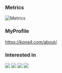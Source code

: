 ### Metrics

<!-- https://github.com/lowlighter/metrics -->

![Metrics](https://metrics.lecoq.io/kngy0306?template=classic&base.activity=0&base.community=0&base.repositories=0&base.metadata=0&languages=1&base.indepth=false&languages.limit=8&languages.threshold=0%25&languages.other=false&languages.colors=github&languages.sections=most-used&languages.indepth=false&languages.analysis.timeout=15&languages.categories=markup%2C%20programming&languages.recent.categories=markup%2C%20programming&languages.recent.load=300&languages.recent.days=14&config.timezone=Asia%2FTokyo)

### MyProfile
https://kona4.com/about/

### Interested in

![](https://img.shields.io/badge/-TypeScript-F9DC3E.svg?logo=typescript&style=for-the-badge)
![](https://img.shields.io/badge/Go-994599.svg?logo=go&style=for-the-badge)
![](https://img.shields.io/badge/-Unity-1389FD.svg?logo=unity&style=for-the-badge)
![](https://img.shields.io/badge/PHP-444.svg?logo=php&style=for-the-badge)

<!-- [![Top Langs](https://github-readme-stats.vercel.app/api/top-langs/?username=kngy0306&layout=compact&theme=onedark)](https://github.com/kngy0306/github-readme-stats) -->
